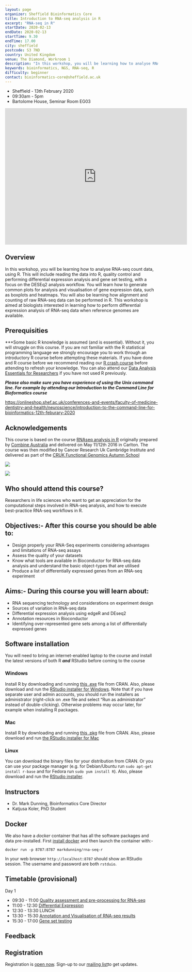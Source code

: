 ```yaml
---
layout: page
organizer: Sheffield Bioinformatics Core
title: Introduction to RNA-seq analysis in R
excerpt: "RNA-seq in R"
startDate: 2020-02-13
endDate: 2020-02-13
startTime: 9.30
endTime: 17.00
city: sheffield
postcode: S3 7ND
country: United Kingdom
venue: The Diamond, Workroom 1
description: "In this workshop, you will be learning how to analyse RNA-seq count data, using R. This will include reading the data into R, quality control and performing differential expression analysis and gene set testing, with a focus on the edgeR analysis workflow. You will learn how to generate common plots for analysis and visualisation of gene expression data, such as boxplots and heatmaps. You will also be learning how alignment and counting of raw RNA-seq data can be performed in R. This workshop is aimed at biologists interested in learning how to perform differential expression analysis of RNA-seq data when reference genomes are available.."
keywords: bioinformatics, NGS, RNA-seq, R
difficulty: beginner
contact: bioinformatics-core@sheffield.ac.uk
---
```


- Sheffield - 13th February 2020
- 09:30am - 5pm
- Bartolome House, Seminar Room EG03

<iframe src="https://www.google.com/maps/embed?pb=!1m18!1m12!1m3!1d2379.7131045742876!2d-1.4909138841601246!3d53.38418257998699!2m3!1f0!2f0!3f0!3m2!1i1024!2i768!4f13.1!3m3!1m2!1s0x4879788327d13c2b%3A0x76151ebce3e59f6!2sBartolom%C3%A9%20House%2C%20Sheffield!5e0!3m2!1sen!2suk!4v1573134957379!5m2!1sen!2suk" width="600" height="450" frameborder="0" style="border:0;" allowfullscreen=""></iframe>

## Overview

In this workshop, you will be learning how to analyse RNA-seq count data, using R. This will include reading the data into R, quality control and performing differential expression analysis and gene set testing, with a focus on the DESEq2 analysis workflow. You will learn how to generate common plots for analysis and visualisation of gene expression data, such as boxplots and heatmaps. You will also be learning how alignment and counting of raw RNA-seq data can be performed in R. This workshop is aimed at biologists interested in learning how to perform differential expression analysis of RNA-seq data when reference genomes are available.

## Prerequisities

***Some basic R knowledge is assumed (and is essential). Without it, you will struggle on this course. If you are not familiar with the R statistical programming language we strongly encourage you to work through an introductory R course before attempting these materials. If you have done and R course before we recommend reading our [R crash course](https://bioinformatics-core-shared-training.github.io/r-crash-course/) before attending to refresh your knowledge. You can also attend our [Data Analysis Essentials for Researchers](http://sbc.shef.ac.uk/training/data-essentials-2020-01-20) if you have not used R previously. 

***Please also make sure you have experience of using the Unix command line. For example by attending our Introduction to the Command Line for Bioformatics course***

https://onlineshop.shef.ac.uk/conferences-and-events/faculty-of-medicine-dentistry-and-health/neuroscience/introduction-to-the-command-line-for-bioinformatics-12th-feburary-2020

## Acknowledgements

This course is based on the course [RNAseq analysis in R](http://combine-australia.github.io/2016-05-11-RNAseq/) originally prepared by [Combine Australia](https://combine.org.au/) and delivered on May 11/12th 2016 in Carlton. The course was then modified by Cancer Research Uk Cambridge Institute and delivered as part of the [CRUK Functional Genomics Autumn School](https://bioinformatics-core-shared-training.github.io/cruk-autumn-school-2017/)

![](https://raw.githubusercontent.com/sheffield-bioinformatics-core/RNAseq-R/gh-pages/images/combine_banner.png)

![](https://raw.githubusercontent.com/sheffield-bioinformatics-core/RNAseq-R/gh-pages/images/CRUK_Cambridge_Major%20Centre%20logo.jpg)

## Who should attend this course?

Researchers in life sciences who want to get an appreciation for the computational steps involved in RNA-seq analysis, and how to execute best-practice RNA-seq workflows in R.

## Objectives:- After this course you should be able to:

- Design properly your RNA-Seq experiments considering advantages and limitations of RNA-seq assays
- Assess the quality of your datasets
- Know what tools are available in Bioconductor for RNA-seq data analysis and understand the basic object-types that are utilised
- Produce a list of differentially expressed genes from an RNA-seq experiment 

## Aims:- During this course you will learn about:

- RNA sequencing technology and considerations on experiment design
- Sources of variation in RNA-seq data
- Differential expression analysis using edgeR and DEseq2
- Annotation resources in Bioconductor
- Identifying over-represented gene sets among a list of differentially expressed genes 
    
## Software installation
You will need to bring an internet-enabled laptop to the course and install the latest versions of both R ***and*** RStudio before coming to the course

### Windows

Install R by downloading and running [this .exe](http://cran.r-project.org/bin/windows/base/release.htm) file from CRAN. Also, please download and run the [RStudio installer for Windows](https://www.rstudio.com/products/rstudio/download/#download). Note that if you have separate user and admin accounts, you should run the installers as administrator (right-click on .exe file and select “Run as administrator” instead of double-clicking). Otherwise problems may occur later, for example when installing R packages.

### Mac

Install R by downloading and running [this .pkg](http://cran.r-project.org/bin/macosx/R-latest.pkg) file from CRAN. Also, please download and run [the RStudio installer for Mac](https://www.rstudio.com/products/rstudio/download/#download)

### Linux

You can download the binary files for your distribution from CRAN. Or you can use your package manager (e.g. for Debian/Ubuntu run `sudo apt-get install r-base` and for Fedora run `sudo yum install R`). Also, please download and run the [RStudio installer](https://www.rstudio.com/products/rstudio/download/#download).


## Instructors

- Dr. Mark Dunning, Bioinformatics Core Director
- Katjusa Koler, PhD Student

## Docker

We also have a *docker* container that has all the software packages and data pre-installed. First [install docker](https://www.docker.com/community-edition#/download) and then launch the container with:-

```
docker run -p 8787:8787 markdunning/rna-seq-r
```
In your web browser ```http://localhost:8787``` should show an RStudio session. The username and password are both ```rstduio```.

## Timetable (provisional)

Day 1

- 09:30 - 11:00 [Quality assessment and pre-processing for RNA-seq]()
- 11:00 - 12:30 [Differential Expression]()
- 12:30 - 13:30 LUNCH
- 13:30 - 15:30 [Annotation and Visualisation of RNA-seq results]()
- 15:30 - 17:00 [Gene set testing]()


## Feedback



## Registration 

Registration is [open now](https://onlineshop.shef.ac.uk/conferences-and-events/faculty-of-medicine-dentistry-and-health/neuroscience/bulk-rnaseq-analysis-in-r-13th-feburary-2020). Sign-up to our [mailing list](https://groups.google.com/a/sheffield.ac.uk/forum/#!forum/bioinformatics-core-news/join)to get updates.

